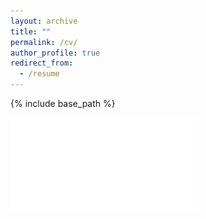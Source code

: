 ```yaml
---
layout: archive
title: ""
permalink: /cv/
author_profile: true
redirect_from:
  - /resume
---
```


{% include base_path %}

![cv3](files/KTazi_CV_Apr23.pdf)
